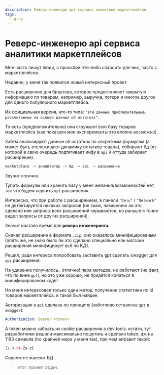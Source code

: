 ```yaml
---
description: Реверс-инженерю api сервиса аналитики маркетплейсов
tags:
  - grey
---
```


# Реверс-инженерю api сервиса аналитики маркетплейсов

Мне часто пишут люди, с просьбой что-либо спарсить для них, часто с маркетплейсов.

Недавно, у меня так появился новый интересный проект:

Есть расширение для браузера, которое предоставляет закрытую информацию по товарам, например, выручка, потери и многое другое для одного популярного маркетплейса.

Их официальная версия, что-то типа: `"эти данные приблизительные, рассчитанные на основе данных об остатках"`.

То есть (предположительно) они сгружают всю базу товаров маркетплейса (как показали мои эксперементы это вполне возможно).

Затем анализируют данные об остатках по секретным формулам (а может быть отслеживают динамику остатков товара), собирают бд (из которой в свою очередь подтягивает инфу в `api` и оттуда забирает расширение).

``` bash
marketplace -> анализатор -> бд -> api -> расширение
```

Звучит логично.

Тупить формулы или хранить базу у меня желания/возможностей нет, так что будем парсить `api` расширения.

Интересно, что при работе с расширением, в панели `"Сеть"` / `"Network"` не детектируется никаких запросов (не знаю, намеренно ли это сделано или запросы всех расширений скрываются, но раньше я точно видел запросы от других расширений).

Значит настало время для **реверс инженеринга**.

Скачал расширение в формате `.zip`, оно оказалось минифицированым (опять же, не знаю было ли это сделано специально или магазин расширений минифицирует всё по КД).

Решил, ради интереса попробовать заставить gpt сделать swagger для `api` расширения.

На удивение получилось.. отлично! пара методов, не работают (не факт, что по вине `gpt`), но это уже хорошо, не придётся копаться в минифицированом коде!

Но меня интересовал только один метод: получение статистики по id товаров маркетплейса. и такой был найден.

Авторизация в `api` сделана по принципу (заботливо оставлена `gpt` в `swagger`):

``` yaml
Authorization: Bearer <token>
```

А token можно забрать из cookie расширения в dev tools. кстати, тут разработчики решили максимально пошутить и сделали token, аж на 1193 символа (по крайней мере у меня так), при чем алфавит такой:

``` python
[\.0-9A-Za-z]
```

Совсем не жалеют БД..

> итог: проект отдан.
